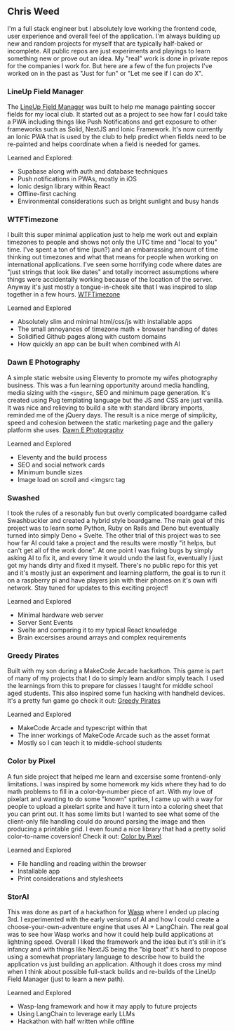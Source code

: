 ## Chris Weed

I'm a full stack engineer but I absolutely love working the frontend code, user experience and overall feel of the application. I'm always building up new and random projects for myself that are typically half-baked or incomplete.  All public repos are just experiments and playings to learn something new or prove out an idea.  My "real" work is done in private repos for the companies I work for. But here are a few of the fun projects I've worked on in the past as "Just for fun" or "Let me see if I can do X".

### LineUp Field Manager

The [LineUp Field Manager](https://app.lineup.soccer) was built to help me manage painting soccer fields for my local club. It started out as a project to see how far I could take a PWA including things like Push Notifications and get exposure to other frameworks such as Solid, NextJS and Ionic Framework. It's now currently an Ionic PWA that is used by the club to help predict when fields need to be re-painted and helps coordinate when a field is needed for games.

Learned and Explored:

- Supabase along with auth and database techniques
- Push notifications in PWAs, mostly in iOS
- Ionic design library within React
- Offline-first caching
- Environmental considerations such as bright sunlight and busy hands

### WTFTimezone

I built this super minimal application just to help me work out and explain timezones to people and shows not only the UTC time and "local to you" time. I've spent a ton of time (pun?) and an embarrassing amount of time thinking out timezones and what that means for people when working on international applications. I've seen some horrifying code where dates are "just strings that look like dates" and totally incorrect assumptions where things were accidentally working because of the location of the server. Anyway it's just mostly a tongue-in-cheek site that I was inspired to slap together in a few hours. [WTFTimezone](https://wtftime.zone)

Learned and Explored

- Absolutely slim and minimal html/css/js with installable apps
- The small annoyances of timezone math + browser handling of dates
- Solidified Github pages along with custom domains
- How quickly an app can be built when combined with AI

### Dawn E Photography

A simple static website using Eleventy to promote my wifes photography business. This was a fun learning opportunity around media handling, media sizing with the `<imgsrc`, SEO and minimum page generation. It's created using Pug templating language but the JS and CSS are just vanilla. It was nice and relieving to build a site with standard library imports, reminded me of the jQuery days. The result is a nice merge of simplicity, speed and cohesion between the static marketing page and the gallery platform she uses. [Dawn E Photography](https://dawnephotos.com/)

Learned and Explored

- Eleventy and the build process
- SEO and social network cards
- Minimum bundle sizes
- Image load on scroll and <imgsrc tag

### Swashed

I took the rules of a resonably fun but overly complicated boardgame called Swashbuckler and created a hybrid style boardgame. The main goal of this project was to learn some Python, Ruby on Rails and Deno but eventually turned into simply Deno + Svelte. The other trial of this project was to see how far AI could take a project and the results were mostly "it helps, but can't get all of the work done". At one point I was fixing bugs by simply asking AI to fix it, and every time it would undo the last fix, eventually I just got my hands dirty and fixed it myself. There's no public repo for this yet and it's mostly just an experiment and learning platform, the goal is to run it on a raspberry pi and have players join with their phones on it's own wifi network. Stay tuned for updates to this exciting project!

Learned and Explored

- Minimal hardware web server
- Server Sent Events
- Svelte and comparing it to my typical React knowledge
- Brain excersises around arrays and complex requirements

### Greedy Pirates

Built with my son during a MakeCode Arcade hackathon. This game is part of many of my projects that I do to simply learn and/or simply teach. I used the learnings from this to prepare for classes I taught for middle school aged students.  This also inspired some fun hacking with handheld devices. It's a pretty fun game go check it out: [Greedy Pirates](https://arcade.makecode.com/S66008-45860-30012-86138)

Learned and Explored

- MakeCode Arcade and typescript within that
- The inner workings of MakeCode Arcade such as the asset format
- Mostly so I can teach it to middle-school students

### Color by Pixel

A fun side project that helped me learn and excersise some frontend-only limitations. I was inspired by some homework my kids where they had to do math problems to fill in a color-by-number piece of art. With my love of pixelart and wanting to do some "known" sprites, I came up with a way for people to upload a pixelart sprite and have it turn into a coloring sheet that you can print out. It has some limits but I wanted to see what some of the client-only file handling could do around parsing the image and then producing a printable grid. I even found a nice library that had a pretty solid color-to-name coversion! Check it out: [Color by Pixel](https://kikketer.github.io/color-by-pixel/).

Learned and Explored

- File handling and reading within the browser
- Installable app
- Print considerations and stylesheets

### StorAI

This was done as part of a hackathon for [Wasp](https://wasp-lang.dev/) where I ended up placing 3rd. I experimented with the early versions of AI and how I could create a choose-your-own-adventure engine that uses AI + LangChain. The real goal was to see how Wasp works and how it could help build applications at lightning speed. Overall I liked the framework and the idea but it's still in it's infancy and with things like NextJS being the "big boat" it's hard to propose using a somewhat propriatary language to describe how to build the application vs just building an application. Although it does cross my mind when I think about possible full-stack builds and re-builds of the LineUp Field Manager (just to learn a new path).

Learned and Explored

- Wasp-lang framework and how it may apply to future projects
- Using LangChain to leverage early LLMs
- Hackathon with half written while offline
